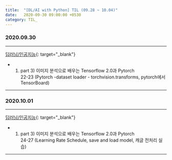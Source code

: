 ```yaml
---
title:  "[DL/AI with Python] TIL (09.28 ~ 10.04)"
date:   2020-09-30 09:00:00 +0530
category: TIL_  
---  
```

### 2020.09.30
***    
[딥러닝/인공지능](https://business.fastcampus.co.kr/#){: target="_blank"}    
- 01. part 3) 이미지 분석으로 배우는 Tensorflow 2.0과 Pytorch  
 22-23 (Pytorch -dataset loader - torchvision.transforms, pytorch에서 TensorBoard)  

---    
### 2020.10.01
***    
[딥러닝/인공지능](https://business.fastcampus.co.kr/#){: target="_blank"}    
- 01. part 3) 이미지 분석으로 배우는 Tensorflow 2.0과 Pytorch  
 24-27 (Learning Rate Schedule, save and load model, 캐글 전처리 실습)  

---    

